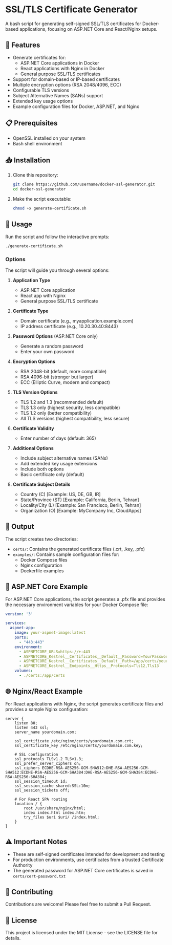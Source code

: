 # SSL/TLS Certificate Generator

A bash script for generating self-signed SSL/TLS certificates for Docker-based applications, focusing on ASP.NET Core and React/Nginx setups.

## 🚀 Features

- Generate certificates for:
  - ASP.NET Core applications in Docker
  - React applications with Nginx in Docker
  - General purpose SSL/TLS certificates
- Support for domain-based or IP-based certificates
- Multiple encryption options (RSA 2048/4096, ECC)
- Configurable TLS versions
- Subject Alternative Names (SANs) support
- Extended key usage options
- Example configuration files for Docker, ASP.NET, and Nginx

## 📋 Prerequisites

- OpenSSL installed on your system
- Bash shell environment

## 📥 Installation

1. Clone this repository:
   ```bash
   git clone https://github.com/username/docker-ssl-generator.git
   cd docker-ssl-generator
   ```

2. Make the script executable:
   ```bash
   chmod +x generate-certificate.sh
   ```

## 🔧 Usage

Run the script and follow the interactive prompts:

```bash
./generate-certificate.sh
```

### Options

The script will guide you through several options:

1. **Application Type**
   - ASP.NET Core application
   - React app with Nginx
   - General purpose SSL/TLS certificate

2. **Certificate Type**
   - Domain certificate (e.g., myapplication.example.com)
   - IP address certificate (e.g., 10.20.30.40:8443)

3. **Password Options** (ASP.NET Core only)
   - Generate a random password
   - Enter your own password

4. **Encryption Options**
   - RSA 2048-bit (default, more compatible)
   - RSA 4096-bit (stronger but larger)
   - ECC (Elliptic Curve, modern and compact)

5. **TLS Version Options**
   - TLS 1.2 and 1.3 (recommended default)
   - TLS 1.3 only (highest security, less compatible)
   - TLS 1.2 only (better compatibility)
   - All TLS versions (highest compatibility, less secure)

6. **Certificate Validity**
   - Enter number of days (default: 365)

7. **Additional Options**
   - Include subject alternative names (SANs)
   - Add extended key usage extensions
   - Include both options
   - Basic certificate only (default)

8. **Certificate Subject Details**
   - Country (C) [Example: US, DE, GB, IR]
   - State/Province (ST) [Example: California, Berlin, Tehran]
   - Locality/City (L) [Example: San Francisco, Berlin, Tehran]
   - Organization (O) [Example: MyCompany Inc, CloudApps]

## 📂 Output

The script creates two directories:

- `certs/`: Contains the generated certificate files (.crt, .key, .pfx)
- `examples/`: Contains sample configuration files for:
  - Docker Compose files
  - Nginx configuration
  - Dockerfile examples

## 🔐 ASP.NET Core Example

For ASP.NET Core applications, the script generates a .pfx file and provides the necessary environment variables for your Docker Compose file:

```yaml
version: '3'

services:
  aspnet-app:
    image: your-aspnet-image:latest
    ports:
      - "443:443"
    environment:
      - ASPNETCORE_URLS=https://+:443
      - ASPNETCORE_Kestrel__Certificates__Default__Password=YourPassword
      - ASPNETCORE_Kestrel__Certificates__Default__Path=/app/certs/yoursite.pfx
      - ASPNETCORE_Kestrel__Endpoints__Https__Protocols=Tls12,Tls13
    volumes:
      - ./certs:/app/certs
```

## 🌐 Nginx/React Example

For React applications with Nginx, the script generates certificate files and provides a sample Nginx configuration:

```nginx
server {
    listen 80;
    listen 443 ssl;
    server_name yourdomain.com;

    ssl_certificate /etc/nginx/certs/yourdomain.com.crt;
    ssl_certificate_key /etc/nginx/certs/yourdomain.com.key;

    # SSL configuration
    ssl_protocols TLSv1.2 TLSv1.3;
    ssl_prefer_server_ciphers on;
    ssl_ciphers ECDHE-RSA-AES256-GCM-SHA512:DHE-RSA-AES256-GCM-SHA512:ECDHE-RSA-AES256-GCM-SHA384:DHE-RSA-AES256-GCM-SHA384:ECDHE-RSA-AES256-SHA384;
    ssl_session_timeout 1d;
    ssl_session_cache shared:SSL:10m;
    ssl_session_tickets off;

    # For React SPA routing
    location / {
        root /usr/share/nginx/html;
        index index.html index.htm;
        try_files $uri $uri/ /index.html;
    }
}
```

## ⚠️ Important Notes

- These are self-signed certificates intended for development and testing
- For production environments, use certificates from a trusted Certificate Authority
- The generated password for ASP.NET Core certificates is saved in `certs/cert-password.txt`

## 🤝 Contributing

Contributions are welcome! Please feel free to submit a Pull Request.

## 📄 License

This project is licensed under the MIT License - see the LICENSE file for details.
